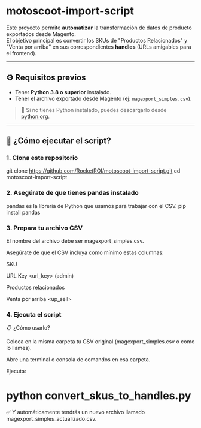 # motoscoot-import-script

Este proyecto permite **automatizar** la transformación de datos de producto exportados desde Magento.  
El objetivo principal es convertir los SKUs de "Productos Relacionados" y "Venta por arriba" en sus correspondientes **handles** (URLs amigables para el frontend).

---

## ⚙️ Requisitos previos

- Tener **Python 3.8 o superior** instalado.
- Tener el archivo exportado desde Magento (ej: `magexport_simples.csv`).

> 📌 Si no tienes Python instalado, puedes descargarlo desde [python.org](https://www.python.org/downloads/).

---

## 🚀 ¿Cómo ejecutar el script?

### 1. Clona este repositorio

git clone https://github.com/RocketROI/motoscoot-import-script.git
cd motoscoot-import-script

### 2. Asegúrate de que tienes pandas instalado

pandas es la librería de Python que usamos para trabajar con el CSV.
pip install pandas

### 3. Prepara tu archivo CSV

El nombre del archivo debe ser magexport_simples.csv.

Asegúrate de que el CSV incluya como mínimo estas columnas:

SKU <sku>

URL Key <url_key> (admin)

Productos relacionados <relation>

Venta por arriba <up_sell>

### 4. Ejecuta el script

📋 ¿Cómo usarlo?

Coloca en la misma carpeta tu CSV original (magexport_simples.csv o como lo llames).

Abre una terminal o consola de comandos en esa carpeta.

Ejecuta:
# python convert_skus_to_handles.py
✅ Y automáticamente tendrás un nuevo archivo llamado magexport_simples_actualizado.csv.

